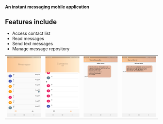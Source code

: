 <h4><strong>An instant messaging mobile application</strong></h4>
<h2>Features include</h2>
<ul>
  <li>
  Access contact list
  </li>
  <li>Read messages</li>
  <li>Send text messages</li>
  <li>Manage message repository</li>  
</ul>

<table>
<tr>
<td>
<img src="screenshots/Screenshot_20220831-024557.jpg" width=200 height= 200>

</td>
<td>
<img src="screenshots/Screenshot_20220831-024615.jpg"  width=200 height= 200>

</td>
<td>
<img src="screenshots/Screenshot_20220831-031223.jpg"  width=200 height= 200>

</td>
<td>
<img src="screenshots/Screenshot_20220831-031236.jpg"   width=200 height= 200>

</td>
</tr>


</table>
